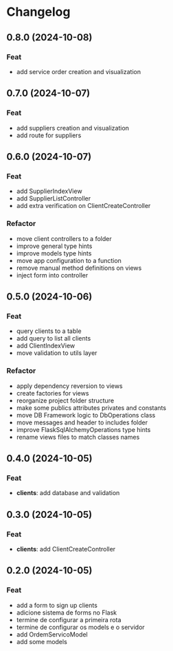 # Changelog

## 0.8.0 (2024-10-08)

### Feat

- add service order creation and visualization

## 0.7.0 (2024-10-07)

### Feat

- add suppliers creation and visualization
- add route for suppliers

## 0.6.0 (2024-10-07)

### Feat

- add SupplierIndexView
- add SupplierListController
- add extra verification on ClientCreateController

### Refactor

- move client controllers to a folder
- improve general type hints
- improve models type hints
- move app configuration to a function
- remove manual method definitions on views
- inject form into controller

## 0.5.0 (2024-10-06)

### Feat

- query clients to a table
- add query to list all clients
- add ClientIndexView
- move validation to utils layer

### Refactor

- apply dependency reversion to views
- create factories for views
- reorganize project folder structure
- make some publics attributes privates and constants
- move DB Framework logic to DbOperations class
- move messages and header to includes folder
- improve FlaskSqlAlchemyOperations type hints
- rename views files to match classes names

## 0.4.0 (2024-10-05)

### Feat

- **clients**: add database and validation

## 0.3.0 (2024-10-05)

### Feat

- **clients**: add ClientCreateController

## 0.2.0 (2024-10-05)

### Feat

- add a form to sign up clients
- adicione sistema de forms no Flask
- termine de configurar a primeira rota
- termine de configurar os models e o servidor
- add OrdemServicoModel
- add some models
